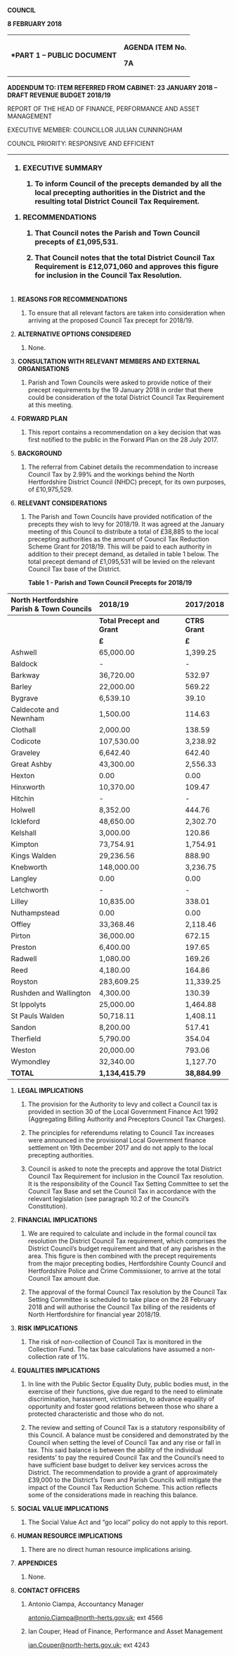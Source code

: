 **COUNCIL**

**8 FEBRUARY 2018**

<table>
<tbody>
<tr class="odd">
<td align="left"><strong>*PART 1 – PUBLIC DOCUMENT</strong></td>
<td align="left"><p><strong>AGENDA ITEM No.</strong></p>
<p><strong>7A</strong></p></td>
</tr>
</tbody>
</table>

**ADDENDUM TO: ITEM REFERRED FROM CABINET: 23 JANUARY 2018 – DRAFT
REVENUE BUDGET 2018/19**

REPORT OF THE HEAD OF FINANCE, PERFORMANCE AND ASSET MANAGEMENT

EXECUTIVE MEMBER: COUNCILLOR JULIAN CUNNINGHAM

COUNCIL PRIORITY: RESPONSIVE AND EFFICIENT

<table>
<thead>
<tr class="header">
<th align="left"><ol style="list-style-type: decimal">
<li><p><strong>EXECUTIVE SUMMARY</strong></p>
<ol style="list-style-type: decimal">
<li><p>To inform Council of the precepts demanded by all the local precepting authorities in the District and the resulting total District Council Tax Requirement.</p></li>
</ol></li>
</ol>
<ol style="list-style-type: decimal">
<li><p><strong>RECOMMENDATIONS</strong></p>
<ol style="list-style-type: decimal">
<li><p>That Council notes the Parish and Town Council precepts of £1,095,531.</p></li>
<li><p>That Council notes that the total District Council Tax Requirement is £12,071,060 and approves this figure for inclusion in the Council Tax Resolution.</p></li>
</ol></li>
</ol></th>
</tr>
</thead>
<tbody>
</tbody>
</table>

1.  **REASONS FOR RECOMMENDATIONS**
    
    1.  To ensure that all relevant factors are taken into consideration
        when arriving at the proposed Council Tax precept for 2018/19.

2.  **ALTERNATIVE OPTIONS CONSIDERED**
    
    1.  None.

3.  **CONSULTATION WITH RELEVANT MEMBERS AND EXTERNAL ORGANISATIONS**
    
    1.  Parish and Town Councils were asked to provide notice of their
        precept requirements by the 19 January 2018 in order that there
        could be consideration of the total District Council Tax
        Requirement at this meeting.

4.  **FORWARD PLAN**
    
    1.  This report contains a recommendation on a key decision that was
        first notified to the public in the Forward Plan on the 28 July
        2017.

5.  **BACKGROUND**
    
    1.  The referral from Cabinet details the recommendation to increase
        Council Tax by 2.99% and the workings behind the North
        Hertfordshire District Council (NHDC) precept, for its own
        purposes, of £10,975,529.

6.  **RELEVANT CONSIDERATIONS**
    
    1.  The Parish and Town Councils have provided notification of the
        precepts they wish to levy for 2018/19. It was agreed at the
        January meeting of this Council to distribute a total of £38,885
        to the local precepting authorities as the amount of Council Tax
        Reduction Scheme Grant for 2018/19. This will be paid to each
        authority in addition to their precept demand, as detailed in
        table 1 below. The total precept demand of £1,095,531 will be
        levied on the relevant Council Tax base of the District.
        
        **Table 1 - Parish and Town Council Precepts for 2018/19**

<table>
<thead>
<tr class="header">
<th align="left"><strong>North Hertfordshire<br />
Parish &amp; Town Councils</strong></th>
<th align="left"><strong>2018/19</strong></th>
<th align="left"><strong>2017/2018</strong></th>
</tr>
</thead>
<tbody>
<tr class="odd">
<td align="left"></td>
<td align="left"><strong>Total Precept and Grant</strong></td>
<td align="left"><strong>CTRS Grant</strong></td>
</tr>
<tr class="even">
<td align="left"></td>
<td align="left"><strong>£</strong></td>
<td align="left"><strong>£</strong></td>
</tr>
<tr class="odd">
<td align="left">Ashwell</td>
<td align="left">65,000.00</td>
<td align="left">1,399.25</td>
</tr>
<tr class="even">
<td align="left">Baldock</td>
<td align="left">-</td>
<td align="left">-</td>
</tr>
<tr class="odd">
<td align="left">Barkway</td>
<td align="left">36,720.00</td>
<td align="left">532.97</td>
</tr>
<tr class="even">
<td align="left">Barley</td>
<td align="left">22,000.00</td>
<td align="left">569.22</td>
</tr>
<tr class="odd">
<td align="left">Bygrave</td>
<td align="left">6,539.10</td>
<td align="left">39.10</td>
</tr>
<tr class="even">
<td align="left">Caldecote and Newnham</td>
<td align="left">1,500.00</td>
<td align="left">114.63</td>
</tr>
<tr class="odd">
<td align="left">Clothall</td>
<td align="left">2,000.00</td>
<td align="left">138.59</td>
</tr>
<tr class="even">
<td align="left">Codicote</td>
<td align="left">107,530.00</td>
<td align="left">3,238.92</td>
</tr>
<tr class="odd">
<td align="left">Graveley</td>
<td align="left">6,642.40</td>
<td align="left">642.40</td>
</tr>
<tr class="even">
<td align="left">Great Ashby</td>
<td align="left">43,300.00</td>
<td align="left">2,556.33</td>
</tr>
<tr class="odd">
<td align="left">Hexton</td>
<td align="left">0.00</td>
<td align="left">0.00</td>
</tr>
<tr class="even">
<td align="left">Hinxworth</td>
<td align="left">10,370.00</td>
<td align="left">109.47</td>
</tr>
<tr class="odd">
<td align="left">Hitchin</td>
<td align="left">-</td>
<td align="left">-</td>
</tr>
<tr class="even">
<td align="left">Holwell</td>
<td align="left">8,352.00</td>
<td align="left">444.76</td>
</tr>
<tr class="odd">
<td align="left">Ickleford</td>
<td align="left">48,650.00</td>
<td align="left">2,302.70</td>
</tr>
<tr class="even">
<td align="left">Kelshall</td>
<td align="left">3,000.00</td>
<td align="left">120.86</td>
</tr>
<tr class="odd">
<td align="left">Kimpton</td>
<td align="left">73,754.91</td>
<td align="left">1,754.91</td>
</tr>
<tr class="even">
<td align="left">Kings Walden</td>
<td align="left">29,236.56</td>
<td align="left">888.90</td>
</tr>
<tr class="odd">
<td align="left">Knebworth</td>
<td align="left">148,000.00</td>
<td align="left">3,236.75</td>
</tr>
<tr class="even">
<td align="left">Langley</td>
<td align="left">0.00</td>
<td align="left">0.00</td>
</tr>
<tr class="odd">
<td align="left">Letchworth</td>
<td align="left">-</td>
<td align="left">-</td>
</tr>
<tr class="even">
<td align="left">Lilley</td>
<td align="left">10,835.00</td>
<td align="left">338.01</td>
</tr>
<tr class="odd">
<td align="left">Nuthampstead</td>
<td align="left">0.00</td>
<td align="left">0.00</td>
</tr>
<tr class="even">
<td align="left">Offley</td>
<td align="left">33,368.46</td>
<td align="left">2,118.46</td>
</tr>
<tr class="odd">
<td align="left">Pirton</td>
<td align="left">36,000.00</td>
<td align="left">672.15</td>
</tr>
<tr class="even">
<td align="left">Preston</td>
<td align="left">6,400.00</td>
<td align="left">197.65</td>
</tr>
<tr class="odd">
<td align="left">Radwell</td>
<td align="left">1,080.00</td>
<td align="left">169.26</td>
</tr>
<tr class="even">
<td align="left">Reed</td>
<td align="left">4,180.00</td>
<td align="left">164.86</td>
</tr>
<tr class="odd">
<td align="left">Royston</td>
<td align="left">283,609.25</td>
<td align="left">11,339.25</td>
</tr>
<tr class="even">
<td align="left">Rushden and Wallington</td>
<td align="left">4,300.00</td>
<td align="left">130.39</td>
</tr>
<tr class="odd">
<td align="left">St Ippolyts</td>
<td align="left">25,000.00</td>
<td align="left">1,464.88</td>
</tr>
<tr class="even">
<td align="left">St Pauls Walden</td>
<td align="left">50,718.11</td>
<td align="left">1,408.11</td>
</tr>
<tr class="odd">
<td align="left">Sandon</td>
<td align="left">8,200.00</td>
<td align="left">517.41</td>
</tr>
<tr class="even">
<td align="left">Therfield</td>
<td align="left">5,790.00</td>
<td align="left">354.04</td>
</tr>
<tr class="odd">
<td align="left">Weston</td>
<td align="left">20,000.00</td>
<td align="left">793.06</td>
</tr>
<tr class="even">
<td align="left">Wymondley</td>
<td align="left">32,340.00</td>
<td align="left">1,127.70</td>
</tr>
<tr class="odd">
<td align="left"><strong>TOTAL</strong></td>
<td align="left"><strong>1,134,415.79</strong></td>
<td align="left"><strong>38,884.99</strong></td>
</tr>
</tbody>
</table>

1.  **LEGAL IMPLICATIONS**
    
    1.  The provision for the Authority to levy and collect a Council
        tax is provided in section 30 of the Local Government Finance
        Act 1992 (Aggregating Billing Authority and Preceptors Council
        Tax Charges).
    
    2.  The principles for referendums relating to Council Tax increases
        were announced in the provisional Local Government finance
        settlement on 19th December 2017 and do not apply to the local
        precepting authorities.
    
    3.  Council is asked to note the precepts and approve the total
        District Council Tax Requirement for inclusion in the Council
        Tax resolution. It is the responsibility of the Council Tax
        Setting Committee to set the Council Tax Base and set the
        Council Tax in accordance with the relevant legislation (see
        paragraph 10.2 of the Council’s Constitution).

2.  **FINANCIAL IMPLICATIONS**
    
    1.  We are required to calculate and include in the formal council
        tax resolution the District Council Tax requirement, which
        comprises the District Council’s budget requirement and that of
        any parishes in the area. This figure is then combined with the
        precept requirements from the major precepting bodies,
        Hertfordshire County Council and Hertfordshire Police and Crime
        Commissioner, to arrive at the total Council Tax amount due.
    
    2.  The approval of the formal Council Tax resolution by the Council
        Tax Setting Committee is scheduled to take place on the 28
        February 2018 and will authorise the Council Tax billing of the
        residents of North Hertfordshire for financial year 2018/19.

3.  **RISK IMPLICATIONS**
    
    1.  The risk of non-collection of Council Tax is monitored in the
        Collection Fund. The tax base calculations have assumed a
        non-collection rate of 1%.

4.  **EQUALITIES IMPLICATIONS**
    
    1.  In line with the Public Sector Equality Duty, public bodies
        must, in the exercise of their functions, give due regard to the
        need to eliminate discrimination, harassment, victimisation, to
        advance equality of opportunity and foster good relations
        between those who share a protected characteristic and those who
        do not.
    
    2.  The review and setting of Council Tax is a statutory
        responsibility of this Council. A balance must be considered and
        demonstrated by the Council when setting the level of Council
        Tax and any rise or fall in tax. This said balance is between
        the ability of the individual residents’ to pay the required
        Council Tax and the Council’s need to have sufficient base
        budget to deliver key services across the District. The
        recommendation to provide a grant of approximately £39,000 to
        the District’s Town and Parish Councils will mitigate the impact
        of the Council Tax Reduction Scheme. This action reflects some
        of the considerations made in reaching this balance.

5.  **SOCIAL VALUE IMPLICATIONS**
    
    1.  The Social Value Act and “go local” policy do not apply to this
        report.

6.  **HUMAN RESOURCE IMPLICATIONS**
    
    1.  There are no direct human resource implications arising.

7.  **APPENDICES**
    
    1.  None.

8.  **CONTACT OFFICERS**
    
    1.  Antonio Ciampa, Accountancy Manager
        
        <antonio.Ciampa@north-herts.gov.uk>; ext 4566
    
    2.  Ian Couper, Head of Finance, Performance and Asset Management
        
        <ian.Couper@north-herts.gov.uk>; ext 4243

